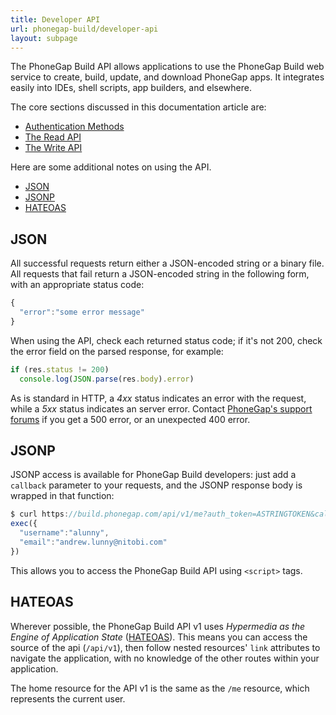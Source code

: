 ```yaml
---
title: Developer API
url: phonegap-build/developer-api
layout: subpage
---
```


The PhoneGap Build API allows applications to use the PhoneGap Build web service to create, build, update, and download PhoneGap apps. It integrates easily into IDEs, shell scripts, app builders, and elsewhere.

The core sections discussed in this documentation article are:

- [Authentication Methods](oauth)
- [The Read API](read)
- [The Write API](write)

Here are some additional notes on using the API.

- [JSON](#json)
- [JSONP](#jsonp)
- [HATEOAS](#hateoas)

## JSON

All successful requests return either a JSON-encoded string or a binary file. All requests that fail return a JSON-encoded string in the following form, with an appropriate status code:

```js
{
  "error":"some error message"
}
```

When using the API, check each returned status code; if it's not 200, check the error field on the parsed response, for example:

```js
if (res.status != 200)
  console.log(JSON.parse(res.body).error)
```

As is standard in HTTP, a _4xx_ status indicates an error with the request, while a _5xx_ status indicates an server error. Contact <a href="http://community.phonegap.com" target="_blank">PhoneGap's support forums</a> if you get a 500 error, or an unexpected 400 error.

## JSONP

JSONP access is available for PhoneGap Build developers: just add a `callback` parameter to your requests, and the JSONP response body is wrapped in that function:

```js
$ curl https://build.phonegap.com/api/v1/me?auth_token=ASTRINGTOKEN&callback=exec
exec({
  "username":"alunny",
  "email":"andrew.lunny@nitobi.com"
})
```

This allows you to access the PhoneGap Build API using `<script>` tags.

## HATEOAS

Wherever possible, the PhoneGap Build API v1 uses _Hypermedia as the Engine of Application State_ (<a href="http://en.wikipedia.org/wiki/HATEOAS" target="_blank">HATEOAS</a>).  This means you can access the source of the api (`/api/v1`), then follow nested resources' `link` attributes to navigate the application, with no knowledge of the other routes within your application.

The home resource for the API v1 is the same as the `/me` resource, which represents the current user.
